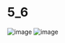 # 5_6
![image](https://user-images.githubusercontent.com/70998909/160023602-d8e0ca4d-1e64-432e-8ad6-4cf0c483b3de.png)
![image](https://user-images.githubusercontent.com/70998909/160023620-56641bc2-fbcb-4fd2-8f96-d1c97497ba26.png)
